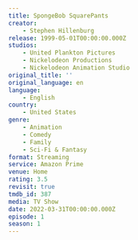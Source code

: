 ```yaml
---
title: SpongeBob SquarePants
creator:
    - Stephen Hillenburg
release: 1999-05-01T00:00:00.000Z
studios:
    - United Plankton Pictures
    - Nickelodeon Productions
    - Nickelodeon Animation Studio
original_title: ''
original_language: en
language:
    - English
country:
    - United States
genre:
    - Animation
    - Comedy
    - Family
    - Sci-Fi & Fantasy
format: Streaming
service: Amazon Prime
venue: Home
rating: 3.5
revisit: true
tmdb_id: 387
media: TV Show
date: 2022-03-31T00:00:00.000Z
episode: 1
season: 1
---
```

